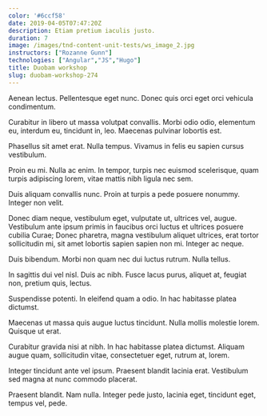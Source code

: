 ```yaml
---
color: '#6ccf58'
date: 2019-04-05T07:47:20Z
description: Etiam pretium iaculis justo.
duration: 7
image: /images/tnd-content-unit-tests/ws_image_2.jpg
instructors: ["Rozanne Gunn"]
technologies: ["Angular","JS","Hugo"]
title: Duobam workshop
slug: duobam-workshop-274
---
```

Aenean lectus. Pellentesque eget nunc. Donec quis orci eget orci vehicula condimentum.

Curabitur in libero ut massa volutpat convallis. Morbi odio odio, elementum eu, interdum eu, tincidunt in, leo. Maecenas pulvinar lobortis est.

Phasellus sit amet erat. Nulla tempus. Vivamus in felis eu sapien cursus vestibulum.

Proin eu mi. Nulla ac enim. In tempor, turpis nec euismod scelerisque, quam turpis adipiscing lorem, vitae mattis nibh ligula nec sem.

Duis aliquam convallis nunc. Proin at turpis a pede posuere nonummy. Integer non velit.

Donec diam neque, vestibulum eget, vulputate ut, ultrices vel, augue. Vestibulum ante ipsum primis in faucibus orci luctus et ultrices posuere cubilia Curae; Donec pharetra, magna vestibulum aliquet ultrices, erat tortor sollicitudin mi, sit amet lobortis sapien sapien non mi. Integer ac neque.

Duis bibendum. Morbi non quam nec dui luctus rutrum. Nulla tellus.

In sagittis dui vel nisl. Duis ac nibh. Fusce lacus purus, aliquet at, feugiat non, pretium quis, lectus.

Suspendisse potenti. In eleifend quam a odio. In hac habitasse platea dictumst.

Maecenas ut massa quis augue luctus tincidunt. Nulla mollis molestie lorem. Quisque ut erat.

Curabitur gravida nisi at nibh. In hac habitasse platea dictumst. Aliquam augue quam, sollicitudin vitae, consectetuer eget, rutrum at, lorem.

Integer tincidunt ante vel ipsum. Praesent blandit lacinia erat. Vestibulum sed magna at nunc commodo placerat.

Praesent blandit. Nam nulla. Integer pede justo, lacinia eget, tincidunt eget, tempus vel, pede.
